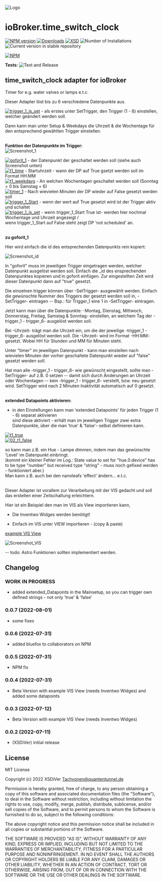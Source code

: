 ![Logo](admin/time_switch_clock.png)
# ioBroker.time_switch_clock

[![NPM version](https://img.shields.io/npm/v/iobroker.time_switch_clock.svg)](https://www.npmjs.com/package/iobroker.time_switch_clock)
[![Downloads](https://img.shields.io/npm/dm/iobroker.time_switch_clock.svg)](https://www.npmjs.com/package/iobroker.time_switch_clock)
[![XSD](https://img.shields.io/badge/creator-XSDiVer-blueviolet)](https://img.shields.io/badge/creator-XSDiVer-blueviolet)
![Number of Installations](https://iobroker.live/badges/time_switch_clock-installed.svg)
![Current version in stable repository](https://iobroker.live/badges/time_switch_clock-stable.svg)


[![NPM](https://nodei.co/npm/iobroker.time_switch_clock.png?downloads=true)](https://nodei.co/npm/iobroker.time_switch_clock/)

**Tests:** ![Test and Release](https://github.com/XSDiVer/ioBroker.time_switch_clock/workflows/Test%20and%20Release/badge.svg)

## time_switch_clock adapter for ioBroker

Timer for e.g. water valves or lamps e.t.c.

Dieser Adapter löst bis zu 6 verschiedene Datenpunkte aus.

[![trigger_1_is_set](https://img.shields.io/badge/-Setup.SetTrigger-blue)](https://img.shields.io/badge/-Setup.SetTrigger-blue) - als erstes unter SetTrigger, den Trigger (1 - 6) einstellen, welcher geändert werden soll.<br />

Dann kann man unter Setup & Weekdays die Uhrzeit & die Wochentage für den entsprechend gewählten Trigger einstellen.<br /><br />


<b>Funktion der Datenpunkte im Trigger:</b><br />
![Screenshot_1](https://github.com/XSDiVer/ioBroker.time_switch_clock/blob/main/Docs/img/Screenshot_1.png)

 
[![goforit_1](https://img.shields.io/badge/-goforit__1-blue)](https://img.shields.io/badge/-goforit__1-blue) - der Datenpunkt der geschaltet werden soll (siehe auch Screenshot unten)<br />
[![t1_time](https://img.shields.io/badge/-t1__time-blue)](https://img.shields.io/badge/-t1__time-blue) - Startuhrzeit - wann der DP auf True gsetzt werden soll im Format HH:MM<br />
[![t1_weekdays](https://img.shields.io/badge/-t1__weekdays-blue)](https://img.shields.io/badge/-t1__weekdays-blue) - An welchen Wochentagen geschaltet werden soll (Sonntag = 0 bis Samstag = 6)<br />
[![timer_1](https://img.shields.io/badge/-timer__1-blue)](https://img.shields.io/badge/-timer__1-blue) - Nach wievielen Minuten der DP wieder auf False gesetzt werden soll<br />
[![trigger_1_Start](https://img.shields.io/badge/-trigger__1__Start-blue)](https://img.shields.io/badge/-trigger__1__Start-blue) - wenn der wert auf True gesetzt wird ist der Trigger aktiv und schaltet<br />
[![trigger_1_is_set](https://img.shields.io/badge/-trigger__1__is__set-blue)](https://img.shields.io/badge/-trigger__1__is__set-blue) - wenn trigger_1_Start True ist- werden hier nochmal Wochentage und Uhrzeit angezeigt /<br />
                             wenn trigger_1_Start auf False steht zeigt DP 'not scheduled' an.<br /><br />


<b>zu goforit_1</b>

Hier wird einfach die id des entsprechenden Datenpunkts rein kopiert:

![Screenshot_id](https://github.com/XSDiVer/ioBroker.time_switch_clock/blob/main/Docs/img/Screenshot_id.png)
 
In "goforit" muss im jeweiligen Trigger eingetragen werden,
welcher Datenpunkt ausgelöst werden soll. Einfach die _id des ensprechenden Datenpunktes kopieren und in goforit einfügen.
Zur eingestellten Zeit wird dieser Datenpunkt dann auf "true" gesetzt.

Die einzelnen trigger können über -SetTrigger- ausgewählt werden.
Einfach die gewünschte Nummer des Triggers der gesetzt werden soll in,
-SetTrigger- eintragen -- Bsp.: für Trigger_1 eine 1 in -SetTrigger- eintragen.

Jetzt kann man über die Datenpunkte: -Montag, Dienstag, Mittwoch, Donnerstag, Freitag, Samstag & Sonntag-
einstellen, an welchem Tag der -trigger_1 - trigger_6- ausgelöst werden soll.

Bei -Uhrzeit- trägt man die Uhrzeit ein, um die der jeweilige -trigger_1 - trigger_6- ausgelöst werden soll.
Die -Uhrzeit- wird im Format -HH:MM- gesetzt. Wobei HH für Stunden und MM für Minuten steht.

Unter "timer" im jeweiligen Datenpunkt - kann man einstellen nach wievielen Minuten der vorher
geschaltete Datenpunkt wieder auf "false" gesetzt werden soll.


Hat man alle -trigger_1 - trigger_6- wie gewünscht eingestellt, 
sollte man  -SetTrigger- auf z.B. 0 setzen -- damit sich durch Änderungen an Uhrzeit
oder Wochentagen -- kein -trigger_1 - trigger_6- verstellt, bzw. neu gesetzt wird.
SetTrigger wird nach 2 Minuten Inaktivität automatisch auf 0 gesetzt.<br /><br />

<b>extended Datapoints aktivieren:</b><br />

- in den Einstellungen kann man 'extended Datapoints' für jeden Trigger (1 - 6) separat aktivieren <br />
sind diese aktiviert - erhält man im jeweiligen Trigger zwei extra Datenpunkte, über die man
'true' & 'false'- selbst definieren kann. 

[![t1_true](https://img.shields.io/badge/01_t1_true-blue)](https://img.shields.io/badge/01_t1_true-blue) <br />
[![02_t1_false](https://img.shields.io/badge/02_t1_false-blue)](https://img.shields.io/badge/02_t1_false-blue)<br />

so kann man z.B. ein Hue - Lampe dimmen, indem man das gewünschte 'Level' im Datenpunkt einbringt.<br />
(kommt ein kleiner Fehler im Log.: State value to set for "hue.0.device" has to be type "number" but received type "string" - 
muss noch gefixed werden - funktioniert aber.) <br />
Man kann z.B. auch bei den nanoleafs 'effect' ändern... e.t.c.<br /><br />


Dieser Adapter ist vorallem zur Verarbeitung mit der VIS gedacht und soll
das erstellen einer Zeitschaltung erleichtern.


Hier ist ein Beispiel den man im VIS als View importieren kann,

 - Die Inventwo Widges werden benötigt!

 - Einfach im VIS unter VIEW importieren - (copy & paste)
 
<a href="https://github.com/XSDiVer/ioBroker.time_switch_clock/blob/main/Docs/example_View_inventwo"> example VIS View</a>

![Screenshot_VIS](https://github.com/XSDiVer/ioBroker.time_switch_clock/blob/main/Docs/img/Screenshot_VIS.png)

-- todo: Astro Funktionen sollten implementiert werden.

## Changelog

### **WORK IN PROGRESS**
* added extended_Datapoints in the Mainsetup,
so you can trigger own defined strings - not only 'true' & 'false'

### 0.0.7 (2022-08-01)
* some fixes

### 0.0.6 (2022-07-31)
* added bluefox to collaborators on NPM

### 0.0.5 (2022-07-31)
* NPM fix

### 0.0.4 (2022-07-31)
* Beta Version with example VIS View (needs Inventwo Widges)
and added some datapoints

### 0.0.3 (2022-07-12)
* Beta Version with example VIS View (needs Inventwo Widges)

### 0.0.2 (2022-07-11)
* (XSDiVer) initial release

## License
MIT License

Copyright (c) 2022 XSDiVer <Tachyonen@quantentunnel.de>

Permission is hereby granted, free of charge, to any person obtaining a copy
of this software and associated documentation files (the "Software"), to deal
in the Software without restriction, including without limitation the rights
to use, copy, modify, merge, publish, distribute, sublicense, and/or sell
copies of the Software, and to permit persons to whom the Software is
furnished to do so, subject to the following conditions:

The above copyright notice and this permission notice shall be included in all
copies or substantial portions of the Software.

THE SOFTWARE IS PROVIDED "AS IS", WITHOUT WARRANTY OF ANY KIND, EXPRESS OR
IMPLIED, INCLUDING BUT NOT LIMITED TO THE WARRANTIES OF MERCHANTABILITY,
FITNESS FOR A PARTICULAR PURPOSE AND NONINFRINGEMENT. IN NO EVENT SHALL THE
AUTHORS OR COPYRIGHT HOLDERS BE LIABLE FOR ANY CLAIM, DAMAGES OR OTHER
LIABILITY, WHETHER IN AN ACTION OF CONTRACT, TORT OR OTHERWISE, ARISING FROM,
OUT OF OR IN CONNECTION WITH THE SOFTWARE OR THE USE OR OTHER DEALINGS IN THE
SOFTWARE.
